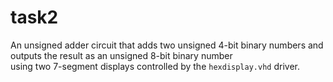 # task2
An unsigned adder circuit that adds two unsigned 4-bit binary numbers and outputs the result as an unsigned 8-bit binary number  
using two 7-segment displays controlled by the `hexdisplay.vhd` driver.